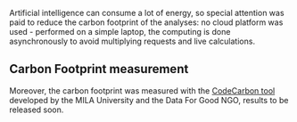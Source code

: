 Artificial intelligence can consume a lot of energy, so special attention was paid to reduce the carbon footprint of the analyses: no cloud platform was used - performed on a simple laptop, the computing is done asynchronously to avoid multiplying requests and live calculations.

## Carbon Footprint measurement
Moreover, the carbon footprint was measured with the [CodeCarbon tool](https://codecarbon.io/) developed by the MILA University and the Data For Good NGO, results to be released soon. 
